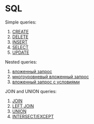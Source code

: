# SQL
Simple queries:
1. [CREATE](https://github.com/ChosenOnelru/SQL/blob/2da38e24a3c9eef20a38845fe29834eebf8cc852/Simple%20queries/1%20CREATE.sql)
2. [DELETE](https://github.com/ChosenOnelru/SQL/blob/2da38e24a3c9eef20a38845fe29834eebf8cc852/Simple%20queries/2%20DELETE.sql)
3. [INSERT](https://github.com/ChosenOnelru/SQL/blob/2da38e24a3c9eef20a38845fe29834eebf8cc852/Simple%20queries/3%20INSERT.sql)
4. [SELECT](https://github.com/ChosenOnelru/SQL/blob/2da38e24a3c9eef20a38845fe29834eebf8cc852/Simple%20queries/4%20SELECT.sql)
5. [UPDATE](https://github.com/ChosenOnelru/SQL/blob/2da38e24a3c9eef20a38845fe29834eebf8cc852/Simple%20queries/5%20UPDATE.sql)

Nested queries:
1. [вложенный запрос](https://github.com/ChosenOnelru/SQL/blob/2da38e24a3c9eef20a38845fe29834eebf8cc852/Nested%20queries/1.sql)
2. [многоуровневый вложенный запрос](https://github.com/ChosenOnelru/SQL/blob/2da38e24a3c9eef20a38845fe29834eebf8cc852/Nested%20queries/2.sql)
3. [вложенный запрос с условиями](https://github.com/ChosenOnelru/SQL/blob/2da38e24a3c9eef20a38845fe29834eebf8cc852/Nested%20queries/3.sql)

JOIN and UNION queries:
1. [JOIN](https://github.com/ChosenOnelru/SQL/blob/2da38e24a3c9eef20a38845fe29834eebf8cc852/JOIN%20and%20UNION%20queries/1.%20INNER%20JOIN.sql)
2. [LEFT JOIN](https://github.com/ChosenOnelru/SQL/blob/2da38e24a3c9eef20a38845fe29834eebf8cc852/JOIN%20and%20UNION%20queries/2.%20LEFT%20JOIN.sql)
3. [UNION](https://github.com/ChosenOnelru/SQL/blob/2da38e24a3c9eef20a38845fe29834eebf8cc852/JOIN%20and%20UNION%20queries/3.%20UNION.sql)
4. [INTERSECT/EXCEPT](https://github.com/ChosenOnelru/SQL/blob/main/JOIN%20and%20UNION%20queries/4.%20INTERSECT.sql)